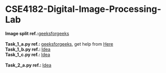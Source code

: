 # CSE4182-Digital-Image-Processing-Lab
<b>Image split ref.:</b><a href="https://www.geeksforgeeks.org/dividing-images-into-equal-parts-using-opencv-in-python">geeksforgeeks</a><br><br>
<b>Task_1_a.py ref.: </b><a href="https://www.geeksforgeeks.org/spatial-resolution-down-sampling-and-up-sampling-in-image-processing/">geeksforgeeks</a>, get help from <a href="https://github.com/JoyKarmoker/CSE4182-Digital-Image-Processing-Lab/blob/main/Task_1/1_a.py">Here<a><br>
<b>Task_1_b.py ref.: </b><a href="https://github.com/mohammadzainabbas/Digital-Image-Processing---DIP/blob/master/Intensity%20Level%20Resolution.py">Idea</a><br>
<b>Task_1_c.py ref.: </b><a href="https://github.com/Shoumik29/Digital-Image-Processing/blob/main/task_1c.py">Idea</a><br><br>
<b>Task_2_a.py ref.: </b><a href="https://github.com/Shoumik29/Digital-Image-Processing/blob/main/task_2a.py">Idea</a><br><br>
